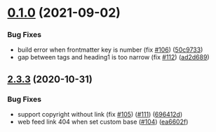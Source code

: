 # [0.1.0](https://github.com/stefanbc/vuepress-theme-asgar/compare/v2.3.3...v0.1.0) (2021-09-02)


### Bug Fixes

* build error when frontmatter key is number (fix [#106](https://github.com/stefanbc/vuepress-theme-asgar/issues/106)) ([50c9733](https://github.com/stefanbc/vuepress-theme-asgar/commit/50c973387b7cad24da5d401d488fad343e4eae50))
* gap between tags and heading1 is too narrow (fix [#112](https://github.com/stefanbc/vuepress-theme-asgar/issues/112)) ([ad2d689](https://github.com/stefanbc/vuepress-theme-asgar/commit/ad2d689f0f144e208fe4e1a35448bc2fc7ae8d5a))



## [2.3.3](https://github.com/stefanbc/vuepress-theme-asgar/compare/v2.3.2...v2.3.3) (2020-10-31)


### Bug Fixes

* support copyright without link (fix [#105](https://github.com/stefanbc/vuepress-theme-asgar/issues/105)) ([#111](https://github.com/stefanbc/vuepress-theme-asgar/issues/111)) ([696412d](https://github.com/stefanbc/vuepress-theme-asgar/commit/696412dee61ccf0c03a6f128343c136c366c9fdf))
* web feed link 404 when set custom base ([#104](https://github.com/stefanbc/vuepress-theme-asgar/issues/104)) ([ea6602f](https://github.com/stefanbc/vuepress-theme-asgar/commit/ea6602fd29cbd93a9a7ad93881ee314bde03f437))



